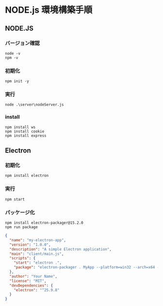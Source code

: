 # NODE.js 環境構築手順

## NODE.JS
### バージョン確認
```
node -v
npm -v
```

### 初期化
```
npm init -y
```

### 実行
```
node .\server\nodeServer.js
```

### install
```
npm install ws
npm install cookie
npm install express
```

## Electron
### 初期化
```
npm install electron
```

### 実行
```
npm start
```

### パッケージ化
```
npm install electron-packager@15.2.0
npm run package
```

```JSON:package.json
{
  "name": "my-electron-app",
  "version": "1.0.0",
  "description": "A simple Electron application",
  "main": "client/main.js",
  "scripts": {
    "start": "electron .",
    "package": "electron-packager . MyApp --platform=win32 --arch=x64 --out=dist --overwrite"
  },
  "author": "Your Name",
  "license": "MIT",
  "devDependencies": {
    "electron": "^25.9.8"
  }
}
```

